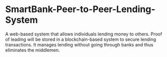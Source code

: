 # SmartBank-Peer-to-Peer-Lending-System
A web-based system that allows individuals lending money to others. Proof of leading will be stored in a blockchain-based system to secure lending transactions. It manages lending without going through banks and thus eliminates the middlemen.
